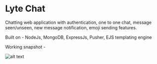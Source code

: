 # Lyte Chat
Chatting web application with authentication, one to one chat, message seen/unseen, new message notification, emoji sending features.

Built on -
NodeJs, MongoDB, ExpressJs, Pusher, EJS templating engine

Working snapshot - 

![alt text](https://github.com/nishikantparmariam/lyte-chat-web-nodejs-mongodb-pusher/blob/master/aa.png)
